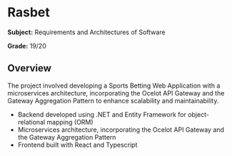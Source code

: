 # Rasbet

**Subject:** Requirements and Architectures of Software

**Grade:** 19/20

## Overview

The project involved developing a Sports Betting Web Application with a microservices architecture, incorporating the Ocelot API Gateway and the Gateway Aggregation Pattern to enhance scalability and maintainability.

- Backend developed using .NET and Entity Framework for object-relational mapping (ORM)
- Microservices architecture, incorporating the Ocelot API Gateway and the Gateway Aggregation Pattern
- Frontend built with React and Typescript
